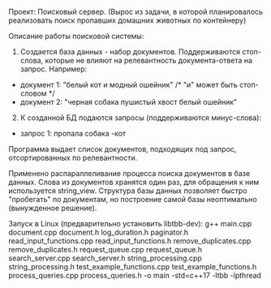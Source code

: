 Проект: Поисковый сервер.
(Вырос из задачи, в которой планировалось реализовать поиск пропавших домашних животных по контейнеру)

Описание работы поисковой системы:
1. Создается база данных - набор документов. Поддерживаются стоп-слова,
которые не влияют на релевантность документа-ответа на запрос. Например:
- документ 1: "белый кот и модный ошейник" /* "и" может быть стоп-словом */
- документ 2: "черная собака пушистый хвост белый ошейник"
2. К созданной БД подаются запросы (поддерживаются минус-слова):
- запрос 1: пропала собака -кот

Программа выдает список документов, подходящих под запрос, отсортированных по релевантности.
	
Применено распараллеливание процесса поиска документов в базе данных.
Слова из документов хранятся один раз, для обращения к ним используется string_view.
Структура базы данных позволяет быстро "пробегать" по документам, но построение самой базы неоптимально (вынужденное решение).
	
Запуск в Linux (предварительно установить libtbb-dev):
g++ main.cpp document.cpp document.h log_duration.h paginator.h read_input_functions.cpp read_input_functions.h remove_duplicates.cpp remove_duplicates.h request_queue.cpp request_queue.h search_server.cpp search_server.h string_processing.cpp string_processing.h test_example_functions.cpp test_example_functions.h process_queries.cpp process_queries.h -o main -std=c++17 -ltbb -lpthread

